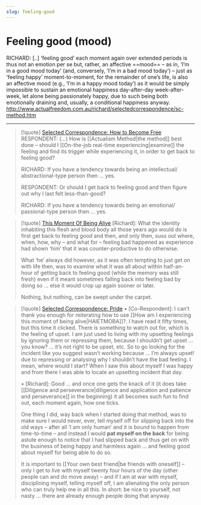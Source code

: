 ```yaml
---
slug: feeling-good
---
```


# Feeling good (mood)

RICHARD: [..] ‘feeling good’ each moment again over extended periods is thus not an emotion per se but, rather, an affective ==mood== – as in, ‘I’m in a good mood today’ (and, conversely, ‘I’m in a bad mood today’) – just as ‘feeling happy’ moment-to-moment, for the remainder of one’s life, is also an affective mood (e.g., ‘I’m in a happy mood today’) as it would be simply impossible to sustain an emotional happiness day-after-day week-after-week, let alone being passionately happy, due to such being both emotionally draining and, usually, a conditional happiness anyway. http://www.actualfreedom.com.au/richard/selectedcorrespondence/sc-method.htm

---

> [!quote] [Selected Correspondence: How to Become Free](http://actualfreedom.com.au/richard/selectedcorrespondence/sc-method6.htm)
> RESPONDENT: (...) How is [[Actualism Method|the method]] best done – should I [[On-the-job real-time experiencing|examine]] the feeling and find its trigger while experiencing it, in order to get back to feeling good?
> 
> RICHARD: If you have a tendency towards being an intellectual/ abstractional-type person then ... yes.
> 
> RESPONDENT: Or should I get back to feeling good and then figure out why I last felt less-than-good?
> 
> RICHARD: If you have a tendency towards being an emotional/ passional-type person then ... yes.
> 

> [!quote] [This Moment Of Being Alive](http://www.actualfreedom.com.au/richard/articles/thismomentofbeingalive.htm)
> [Richard]: What the identity inhabiting this flesh and blood body all those years ago would do is first get back to feeling good and then, and only then, suss out where, when, how, why – and what for – feeling bad happened as experience had shown ‘him’ that it was counter-productive to do otherwise.
> 
> What ‘he’ always did however, as it was often tempting to just get on with life then, was to examine what it was all about within half-an-hour of getting back to feeling good (while the memory was still fresh) even if it meant sometimes falling back into feeling bad by doing so … else it would crop up again sooner or later.
> 
> Nothing, but nothing, can be swept under the carpet.



> [!quote] [Selected Correspondence: Pride](http://www.actualfreedom.com.au/richard/selectedcorrespondence/sc-pride.htm)
> • [Co-Respondent]: I can’t thank you enough for reiterating how to use [[How am I experiencing this moment of being alive|HAIETMOBA]]?. I have read it fifty times, but this time it clicked. There is something to watch out for, which is the feeling of upset. I am just used to living with my upsetting feelings by ignoring them or repressing them, because I shouldn’t get upset ... you know? ... it’s not right to be upset, etc. So to go looking for the incident like you suggest wasn’t working because ... I’m always upset! due to repressing or analysing why I shouldn’t have the bad feeling. I mean, where would I start? When I saw this about myself I was happy and from there I was able to locate an upsetting incident that day.
> 
> • [Richard]: Good ... and once one gets the knack of it (it does take [[Diligence and perseverance|diligence and application and patience and perseverance]] in the beginning) it all becomes such fun to find out, each moment again, how one ticks.
> 
> One thing I did, way back when I started doing that method, was to make sure I would never, ever, tell myself off for slipping back into the old ways – after all ‘I am only human’ and it is bound to happen from time-to-time – and instead I would **pat myself on the back** for being astute enough to notice that I had slipped back and thus get on with the business of being happy and harmless again ... and feeling good about myself for being able to do so.
> 
> It is important to [[Your own best friend|be friends with oneself]] – only I get to live with myself twenty four hours of the day (other people can and do move away) – and if I am at war with myself, disciplining myself, telling myself off, I am alienating the only person who can truly help me in all this.
> In short: be nice to yourself, not nasty ... there are already enough people doing that anyway
> 